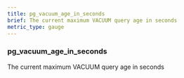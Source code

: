 ```yaml
---
title: pg_vacuum_age_in_seconds
brief: The current maximum VACUUM query age in seconds
metric_type: gauge
---
```

### pg_vacuum_age_in_seconds

The current maximum VACUUM query age in seconds
